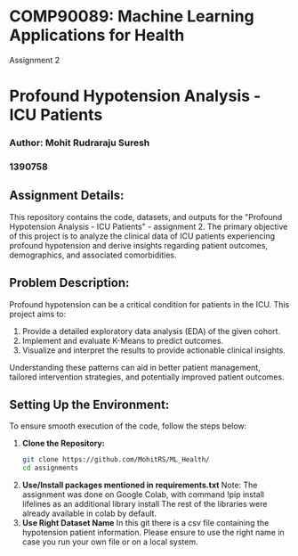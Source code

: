 # COMP90089: Machine Learning Applications for Health
Assignment 2 

# Profound Hypotension Analysis - ICU Patients

### Author: Mohit Rudraraju Suresh 
### 1390758

## Assignment Details:
This repository contains the code, datasets, and outputs for the "Profound Hypotension Analysis - ICU Patients" - assignment 2. The primary objective of this project is to analyze the clinical data of ICU patients experiencing profound hypotension and derive insights regarding patient outcomes, demographics, and associated comorbidities.

## Problem Description:
Profound hypotension can be a critical condition for patients in the ICU. This project aims to:

1. Provide a detailed exploratory data analysis (EDA) of the given cohort.
2. Implement and evaluate K-Means to predict outcomes.
3. Visualize and interpret the results to provide actionable clinical insights.

Understanding these patterns can aid in better patient management, tailored intervention strategies, and potentially improved patient outcomes.

## Setting Up the Environment:
To ensure smooth execution of the code, follow the steps below:

1. **Clone the Repository:**
   ```bash
   git clone https://github.com/MohitRS/ML_Health/
   cd assignments
   ```
2. **Use/Install packages mentioned in requirements.txt**
   Note:
   The assignment was done on Google Colab, with command !pip install lifelines as an additional library install
   The rest of the libraries were already available in colab by default.
3. **Use Right Dataset Name**
   In this git there is a csv file containing the hypotension patient information. Please ensure to use the right name in case you run your own file or on a local system.
